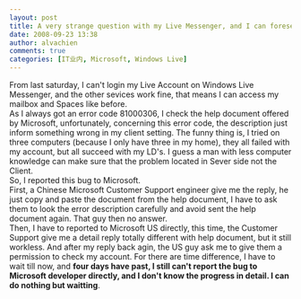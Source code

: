 ```yaml
---
layout: post
title: A very strange question with my Live Messenger, and I can foresee MS's lost
date: 2008-09-23 13:38
author: alvachien
comments: true
categories: [IT业内, Microsoft, Windows Live]
---
```

<div>From last saturday, I can't login my Live Account on Windows Live Messenger, and the other sevices work fine, that means I can access my mailbox and Spaces like before.</div>
<div> </div>
<div>As I always got an error code 81000306, I check the help document offered by Microsoft, unfortunately, concerning this error code, the description just inform something wrong in my client setting. The funny thing is, I tried on three computers (because I only have three in my home), they all failed with my account, but all succeed with my LD's. I guess a man with less computer knowledge can make sure that the problem located in Sever side not the Client.</div>
<div> </div>
<div>So, I reported this bug to Microsoft.</div>
<div> </div>
<div>First, a Chinese Microsoft Customer Support engineer give me the reply, he just copy and paste the document from the help document, I have to ask them to look the error description carefully and avoid sent the help document again. That guy then no answer.</div>
<div>Then, I have to reported to Microsoft US directly, this time, the Customer Support give me a detail reply totally different with help document, but it still workless. And after my reply back agin, the US guy ask me to give them a permission to check my account. For there are time difference, I have to wait till now, and <strong>four days have past, I still can't report the bug to Microsoft developer directly, and I don't know the progress in detail. I can do nothing but waitting</strong>.</div>
